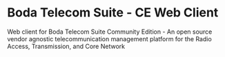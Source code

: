 # Boda Telecom Suite - CE Web Client
Web client for Boda Telecom Suite Community Edition - An open source vendor agnostic telecommunication management platform for the Radio Access, Transmission, and Core Network